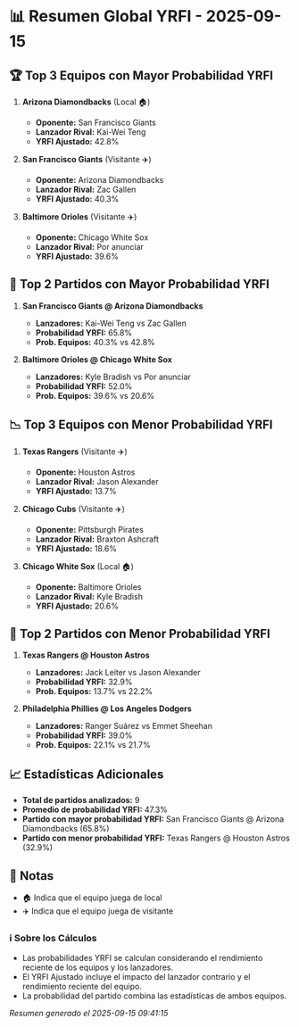 # 📊 Resumen Global YRFI - 2025-09-15

## 🏆 Top 3 Equipos con Mayor Probabilidad YRFI

1. **Arizona Diamondbacks** (Local 🏠)
   - **Oponente:** San Francisco Giants
   - **Lanzador Rival:** Kai-Wei Teng
   - **YRFI Ajustado:** 42.8%

2. **San Francisco Giants** (Visitante ✈️)
   - **Oponente:** Arizona Diamondbacks
   - **Lanzador Rival:** Zac Gallen
   - **YRFI Ajustado:** 40.3%

3. **Baltimore Orioles** (Visitante ✈️)
   - **Oponente:** Chicago White Sox
   - **Lanzador Rival:** Por anunciar
   - **YRFI Ajustado:** 39.6%

## 🎯 Top 2 Partidos con Mayor Probabilidad YRFI

1. **San Francisco Giants @ Arizona Diamondbacks**
   - **Lanzadores:** Kai-Wei Teng vs Zac Gallen
   - **Probabilidad YRFI:** 65.8%
   - **Prob. Equipos:** 40.3% vs 42.8%

2. **Baltimore Orioles @ Chicago White Sox**
   - **Lanzadores:** Kyle Bradish vs Por anunciar
   - **Probabilidad YRFI:** 52.0%
   - **Prob. Equipos:** 39.6% vs 20.6%

## 📉 Top 3 Equipos con Menor Probabilidad YRFI

1. **Texas Rangers** (Visitante ✈️)
   - **Oponente:** Houston Astros
   - **Lanzador Rival:** Jason Alexander
   - **YRFI Ajustado:** 13.7%

2. **Chicago Cubs** (Visitante ✈️)
   - **Oponente:** Pittsburgh Pirates
   - **Lanzador Rival:** Braxton Ashcraft
   - **YRFI Ajustado:** 18.6%

3. **Chicago White Sox** (Local 🏠)
   - **Oponente:** Baltimore Orioles
   - **Lanzador Rival:** Kyle Bradish
   - **YRFI Ajustado:** 20.6%

## 🛑 Top 2 Partidos con Menor Probabilidad YRFI

1. **Texas Rangers @ Houston Astros**
   - **Lanzadores:** Jack Leiter vs Jason Alexander
   - **Probabilidad YRFI:** 32.9%
   - **Prob. Equipos:** 13.7% vs 22.2%

2. **Philadelphia Phillies @ Los Angeles Dodgers**
   - **Lanzadores:** Ranger Suárez vs Emmet Sheehan
   - **Probabilidad YRFI:** 39.0%
   - **Prob. Equipos:** 22.1% vs 21.7%

## 📈 Estadísticas Adicionales

- **Total de partidos analizados:** 9
- **Promedio de probabilidad YRFI:** 47.3%
- **Partido con mayor probabilidad YRFI:** San Francisco Giants @ Arizona Diamondbacks (65.8%)
- **Partido con menor probabilidad YRFI:** Texas Rangers @ Houston Astros (32.9%)

## 📝 Notas

- 🏠 Indica que el equipo juega de local
- ✈️ Indica que el equipo juega de visitante

### ℹ️ Sobre los Cálculos
- Las probabilidades YRFI se calculan considerando el rendimiento reciente de los equipos y los lanzadores.
- El YRFI Ajustado incluye el impacto del lanzador contrario y el rendimiento reciente del equipo.
- La probabilidad del partido combina las estadísticas de ambos equipos.

*Resumen generado el 2025-09-15 09:41:15*